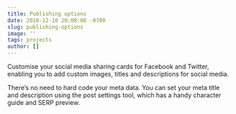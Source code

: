 ```yaml
---
title: Publishing options
date: 2018-12-10 20:08:08 -0700
slug: publishing-options
image: ''
tags: projects
author: []
---
```


Customise your social media sharing cards for Facebook and Twitter, enabling you to add custom images, titles and descriptions for social media.

There’s no need to hard code your meta data. You can set your meta title and description using the post settings tool, which has a handy character guide and SERP preview.